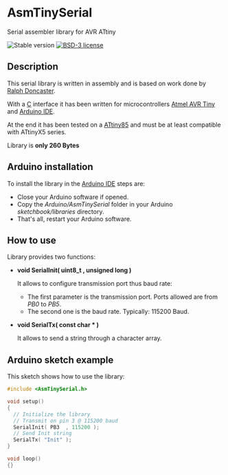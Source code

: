 # AsmTinySerial

Serial assembler library for AVR ATtiny

![Stable version](https://img.shields.io/badge/stable-1.0.0-blue.svg)
[![BSD-3 license](https://img.shields.io/badge/license-BSD--3--Clause-428F7E.svg)](https://tldrlegal.com/license/bsd-3-clause-license-%28revised%29)

## Description

This serial library is written in assembly and is based on work done by [Ralph Doncaster](http://nerdralph.blogspot.fr/2013/12/writing-avr-assembler-code-with-arduino.html).

With a [C](https://en.wikipedia.org/wiki/C_%28programming_language%29) interface it has been written for microcontrollers [Atmel AVR Tiny](http://www.atmel.com/products/microcontrollers/avr/tinyavr.aspx) and [Arduino IDE](https://www.arduino.cc/).

At the end it has been tested on a [ATtiny85](http://www.atmel.com/devices/attiny85.aspx) and must be at least compatible with ATtinyX5 series.

Library is **only 260 Bytes**

## Arduino installation

To install the library in the [Arduino IDE](https://www.arduino.cc/) steps are:
 * Close your Arduino software if opened.
 * Copy the *Arduino/AsmTinySerial* folder in your Arduino *sketchbook/libraries* directory.
 * That's all, restart your Arduino software.

## How to use

Library provides two functions:
 * **void SerialInit( uint8_t , unsigned long )**

	It allows to configure transmission port thus baud rate:
	* The first parameter is the transmission port.
		Ports allowed are from *PB0* to *PB5*.
	* The second one is the baud rate.
		Typically: 115200 Baud.

 * **void SerialTx( const char * )**

	It allows to send a string through a character array.

## Arduino sketch example

This sketch shows how to use the library:

```C
#include <AsmTinySerial.h>

void setup()
{
  // Initialize the library
  // Transmit on pin 3 @ 115200 baud
  SerialInit( PB3  , 115200 );
  // Send Init string
  SerialTx( "Init" );
}

void loop()
{}
```
